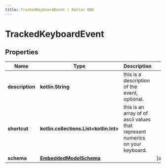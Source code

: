 ```yaml
---
title: TrackedKeyboardEvent | Kotlin SDK
---
```




# TrackedKeyboardEvent

## Properties
Name | Type | Description | Notes
------------ | ------------- | ------------- | -------------
**description** | **kotlin.String** | this is a description of the event, optional. | 
**shortcut** | **kotlin.collections.List&lt;kotlin.Int&gt;** | this is an array of of ascii values that represent numerics on your keyboard. | 
**schema** | [**EmbeddedModelSchema**](EmbeddedModelSchema) |  |  [optional]




